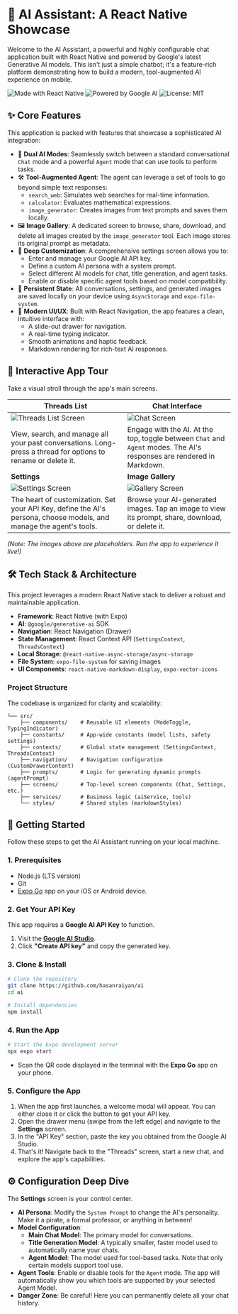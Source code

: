 

# 🤖 AI Assistant: A React Native Showcase

Welcome to the AI Assistant, a powerful and highly configurable chat application built with React Native and powered by Google's latest Generative AI models. This isn't just a simple chatbot; it's a feature-rich platform demonstrating how to build a modern, tool-augmented AI experience on mobile.

![Made with React Native](https://img.shields.io/badge/Made%20with-React%20Native-61DAFB?logo=react&logoColor=white)
![Powered by Google AI](https://img.shields.io/badge/Powered%20by-Google%20AI-4285F4?logo=google&logoColor=white)
![License: MIT](https://img.shields.io/badge/License-MIT-yellow.svg)

## ✨ Core Features

This application is packed with features that showcase a sophisticated AI integration:

*   🧠 **Dual AI Modes**: Seamlessly switch between a standard conversational `Chat` mode and a powerful `Agent` mode that can use tools to perform tasks.
*   🛠️ **Tool-Augmented Agent**: The agent can leverage a set of tools to go beyond simple text responses:
    *   `search_web`: Simulates web searches for real-time information.
    *   `calculator`: Evaluates mathematical expressions.
    *   `image_generator`: Creates images from text prompts and saves them locally.
*   🖼️ **Image Gallery**: A dedicated screen to browse, share, download, and delete all images created by the `image_generator` tool. Each image stores its original prompt as metadata.
*   🔧 **Deep Customization**: A comprehensive settings screen allows you to:
    *   Enter and manage your Google AI API key.
    *   Define a custom AI persona with a system prompt.
    *   Select different AI models for chat, title generation, and agent tasks.
    *   Enable or disable specific agent tools based on model compatibility.
*   💾 **Persistent State**: All conversations, settings, and generated images are saved locally on your device using `AsyncStorage` and `expo-file-system`.
*   🚀 **Modern UI/UX**: Built with React Navigation, the app features a clean, intuitive interface with:
    *   A slide-out drawer for navigation.
    *   A real-time typing indicator.
    *   Smooth animations and haptic feedback.
    *   Markdown rendering for rich-text AI responses.

## 📱 Interactive App Tour

Take a visual stroll through the app's main screens.

| Threads List                                                                                                       | Chat Interface                                                                                                          |
| ------------------------------------------------------------------------------------------------------------------ | ----------------------------------------------------------------------------------------------------------------------- |
| ![Threads List Screen](https://user-images.githubusercontent.com/assets/placeholder-thread-list.png)                | ![Chat Screen](https://user-images.githubusercontent.com/assets/placeholder-chat.png)                                     |
| View, search, and manage all your past conversations. Long-press a thread for options to rename or delete it.        | Engage with the AI. At the top, toggle between `Chat` and `Agent` modes. The AI's responses are rendered in Markdown. |
| **Settings**                                                                                                       | **Image Gallery**                                                                                                       |
| ![Settings Screen](https://user-images.githubusercontent.com/assets/placeholder-settings.png)                      | ![Gallery Screen](https://user-images.githubusercontent.com/assets/placeholder-gallery.png)                               |
| The heart of customization. Set your API Key, define the AI's persona, choose models, and manage the agent's tools. | Browse your AI-generated images. Tap an image to view its prompt, share, download, or delete it.                       |

*(Note: The images above are placeholders. Run the app to experience it live!)*

## 🛠️ Tech Stack & Architecture

This project leverages a modern React Native stack to deliver a robust and maintainable application.

*   **Framework**: React Native (with Expo)
*   **AI**: `@google/generative-ai` SDK
*   **Navigation**: React Navigation (Drawer)
*   **State Management**: React Context API (`SettingsContext`, `ThreadsContext`)
*   **Local Storage**: `@react-native-async-storage/async-storage`
*   **File System**: `expo-file-system` for saving images
*   **UI Components**: `react-native-markdown-display`, `expo-vector-icons`

### Project Structure

The codebase is organized for clarity and scalability:

```
└── src/
    ├── components/    # Reusable UI elements (ModeToggle, TypingIndicator)
    ├── constants/     # App-wide constants (model lists, safety settings)
    ├── contexts/      # Global state management (SettingsContext, ThreadsContext)
    ├── navigation/    # Navigation configuration (CustomDrawerContent)
    ├── prompts/       # Logic for generating dynamic prompts (agentPrompt)
    ├── screens/       # Top-level screen components (Chat, Settings, etc.)
    ├── services/      # Business logic (aiService, tools)
    └── styles/        # Shared styles (markdownStyles)
```

## 🚀 Getting Started

Follow these steps to get the AI Assistant running on your local machine.

### 1. Prerequisites

*   Node.js (LTS version)
*   Git
*   [Expo Go](https://expo.dev/go) app on your iOS or Android device.

### 2. Get Your API Key

This app requires a **Google AI API Key** to function.

1.  Visit the **[Google AI Studio](https://aistudio.google.com/app/apikey)**.
2.  Click **"Create API key"** and copy the generated key.

### 3. Clone & Install

```bash
# Clone the repository
git clone https://github.com/hasanraiyan/ai
cd ai

# Install dependencies
npm install
```

### 4. Run the App

```bash
# Start the Expo development server
npx expo start
```

*   Scan the QR code displayed in the terminal with the **Expo Go** app on your phone.

### 5. Configure the App

1.  When the app first launches, a welcome modal will appear. You can either close it or click the button to get your API key.
2.  Open the drawer menu (swipe from the left edge) and navigate to the **Settings** screen.
3.  In the "API Key" section, paste the key you obtained from the Google AI Studio.
4.  That's it! Navigate back to the "Threads" screen, start a new chat, and explore the app's capabilities.

## ⚙️ Configuration Deep Dive

The **Settings** screen is your control center.

*   **AI Persona**: Modify the `System Prompt` to change the AI's personality. Make it a pirate, a formal professor, or anything in between!
*   **Model Configuration**:
    *   **Main Chat Model**: The primary model for conversations.
    *   **Title Generation Model**: A typically smaller, faster model used to automatically name your chats.
    *   **Agent Model**: The model used for tool-based tasks. Note that only certain models support tool use.
*   **Agent Tools**: Enable or disable tools for the `Agent` mode. The app will automatically show you which tools are supported by your selected Agent Model.
*   **Danger Zone**: Be careful! Here you can permanently delete all your chat history.

